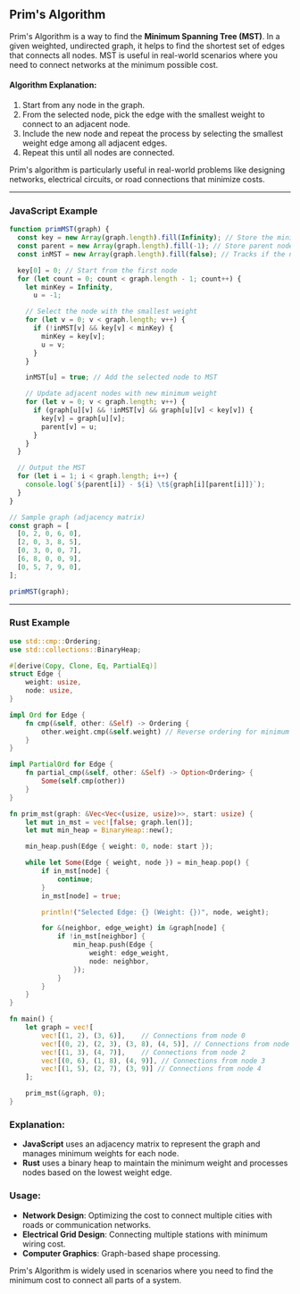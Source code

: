 ## Prim's Algorithm

Prim's Algorithm is a way to find the **Minimum Spanning Tree (MST)**. In a given weighted, undirected graph, it helps to find the shortest set of edges that connects all nodes. MST is useful in real-world scenarios where you need to connect networks at the minimum possible cost.

#### **Algorithm Explanation**:

1. Start from any node in the graph.
2. From the selected node, pick the edge with the smallest weight to connect to an adjacent node.
3. Include the new node and repeat the process by selecting the smallest weight edge among all adjacent edges.
4. Repeat this until all nodes are connected.

Prim's algorithm is particularly useful in real-world problems like designing networks, electrical circuits, or road connections that minimize costs.

---

### **JavaScript Example**

```javascript
function primMST(graph) {
  const key = new Array(graph.length).fill(Infinity); // Store the minimum weights
  const parent = new Array(graph.length).fill(-1); // Store parent nodes
  const inMST = new Array(graph.length).fill(false); // Tracks if the node is in the MST

  key[0] = 0; // Start from the first node
  for (let count = 0; count < graph.length - 1; count++) {
    let minKey = Infinity,
      u = -1;

    // Select the node with the smallest weight
    for (let v = 0; v < graph.length; v++) {
      if (!inMST[v] && key[v] < minKey) {
        minKey = key[v];
        u = v;
      }
    }

    inMST[u] = true; // Add the selected node to MST

    // Update adjacent nodes with new minimum weight
    for (let v = 0; v < graph.length; v++) {
      if (graph[u][v] && !inMST[v] && graph[u][v] < key[v]) {
        key[v] = graph[u][v];
        parent[v] = u;
      }
    }
  }

  // Output the MST
  for (let i = 1; i < graph.length; i++) {
    console.log(`${parent[i]} - ${i} \t${graph[i][parent[i]]}`);
  }
}

// Sample graph (adjacency matrix)
const graph = [
  [0, 2, 0, 6, 0],
  [2, 0, 3, 8, 5],
  [0, 3, 0, 0, 7],
  [6, 8, 0, 0, 9],
  [0, 5, 7, 9, 0],
];

primMST(graph);
```

---

### **Rust Example**

```rust
use std::cmp::Ordering;
use std::collections::BinaryHeap;

#[derive(Copy, Clone, Eq, PartialEq)]
struct Edge {
    weight: usize,
    node: usize,
}

impl Ord for Edge {
    fn cmp(&self, other: &Self) -> Ordering {
        other.weight.cmp(&self.weight) // Reverse ordering for minimum heap
    }
}

impl PartialOrd for Edge {
    fn partial_cmp(&self, other: &Self) -> Option<Ordering> {
        Some(self.cmp(other))
    }
}

fn prim_mst(graph: &Vec<Vec<(usize, usize)>>, start: usize) {
    let mut in_mst = vec![false; graph.len()];
    let mut min_heap = BinaryHeap::new();

    min_heap.push(Edge { weight: 0, node: start });

    while let Some(Edge { weight, node }) = min_heap.pop() {
        if in_mst[node] {
            continue;
        }
        in_mst[node] = true;

        println!("Selected Edge: {} (Weight: {})", node, weight);

        for &(neighbor, edge_weight) in &graph[node] {
            if !in_mst[neighbor] {
                min_heap.push(Edge {
                    weight: edge_weight,
                    node: neighbor,
                });
            }
        }
    }
}

fn main() {
    let graph = vec![
        vec![(1, 2), (3, 6)],    // Connections from node 0
        vec![(0, 2), (2, 3), (3, 8), (4, 5)], // Connections from node 1
        vec![(1, 3), (4, 7)],    // Connections from node 2
        vec![(0, 6), (1, 8), (4, 9)], // Connections from node 3
        vec![(1, 5), (2, 7), (3, 9)] // Connections from node 4
    ];

    prim_mst(&graph, 0);
}
```

### Explanation:

- **JavaScript** uses an adjacency matrix to represent the graph and manages minimum weights for each node.
- **Rust** uses a binary heap to maintain the minimum weight and processes nodes based on the lowest weight edge.

### Usage:

- **Network Design**: Optimizing the cost to connect multiple cities with roads or communication networks.
- **Electrical Grid Design**: Connecting multiple stations with minimum wiring cost.
- **Computer Graphics**: Graph-based shape processing.

Prim's Algorithm is widely used in scenarios where you need to find the minimum cost to connect all parts of a system.
